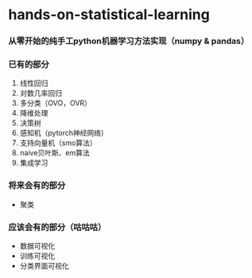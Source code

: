 # hands-on-statistical-learning

### 从零开始的纯手工python机器学习方法实现（numpy & pandas）

### 已有的部分

1. 线性回归
2. 对数几率回归
3. 多分类（OVO，OVR）
4. 降维处理
5. 决策树
6. 感知机（pytorch神经网络）
7. 支持向量机（smo算法）
8. naive贝叶斯、em算法
9. 集成学习



### 将来会有的部分

- 聚类



### 应该会有的部分（咕咕咕）

- 数据可视化
- 训练可视化
- 分类界面可视化